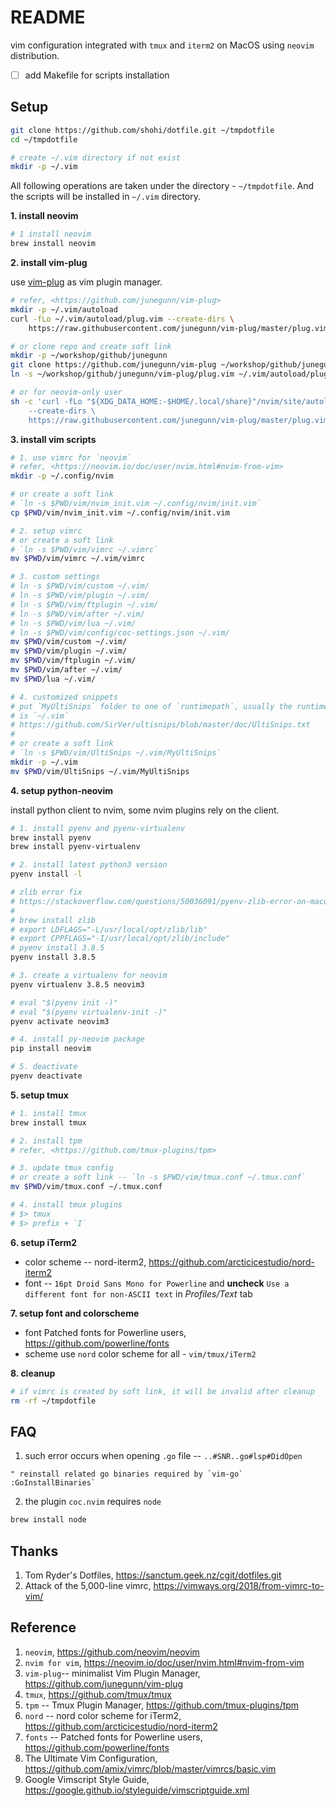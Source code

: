 # README
vim configuration integrated with `tmux` and `iterm2` on MacOS using `neovim`
distribution.

- [ ] add Makefile for scripts installation

## Setup

```bash
git clone https://github.com/shohi/dotfile.git ~/tmpdotfile
cd ~/tmpdotfile

# create ~/.vim directory if not exist
mkdir -p ~/.vim
```

All following operations are taken under the directory - `~/tmpdotfile`. And
the scripts will be installed in `~/.vim` directory.

**1. install neovim**

```bash
# 1 install neovim
brew install neovim
```

**2. install vim-plug**

use [vim-plug](https://github.com/junegunn/vim-plug) as vim plugin manager.

```bash
# refer, <https://github.com/junegunn/vim-plug>
mkdir -p ~/.vim/autoload
curl -fLo ~/.vim/autoload/plug.vim --create-dirs \
    https://raw.githubusercontent.com/junegunn/vim-plug/master/plug.vim

# or clone repo and create soft link
mkdir -p ~/workshop/github/junegunn
git clone https://github.com/junegunn/vim-plug ~/workshop/github/junegunn/vim-plug
ln -s ~/workshop/github/junegunn/vim-plug/plug.vim ~/.vim/autoload/plug.vim

# or for neovim-only user
sh -c 'curl -fLo "${XDG_DATA_HOME:-$HOME/.local/share}"/nvim/site/autoload/plug.vim \
    --create-dirs \
    https://raw.githubusercontent.com/junegunn/vim-plug/master/plug.vim'
```

**3. install vim scripts**

```bash
# 1. use vimrc for `neovim`
# refer, <https://neovim.io/doc/user/nvim.html#nvim-from-vim>
mkdir -p ~/.config/nvim

# or create a soft link
# `ln -s $PWD/vim/nvim_init.vim ~/.config/nvim/init.vim`
cp $PWD/vim/nvim_init.vim ~/.config/nvim/init.vim

# 2. setup vimrc
# or create a soft link
# `ln -s $PWD/vim/vimrc ~/.vimrc`
mv $PWD/vim/vimrc ~/.vim/vimrc

# 3. custom settings
# ln -s $PWD/vim/custom ~/.vim/
# ln -s $PWD/vim/plugin ~/.vim/
# ln -s $PWD/vim/ftplugin ~/.vim/
# ln -s $PWD/vim/after ~/.vim/
# ln -s $PWD/vim/lua ~/.vim/
# ln -s $PWD/vim/config/coc-settings.json ~/.vim/
mv $PWD/vim/custom ~/.vim/
mv $PWD/vim/plugin ~/.vim/
mv $PWD/vim/ftplugin ~/.vim/
mv $PWD/vim/after ~/.vim/
mv $PWD/lua ~/.vim/

# 4. customized snippets
# put `MyUltiSnips` folder to one of `runtimepath`, usually the runtimepath
# is `~/.vim`
# https://github.com/SirVer/ultisnips/blob/master/doc/UltiSnips.txt
#
# or create a soft link
# `ln -s $PWD/vim/UltiSnips ~/.vim/MyUltiSnips`
mkdir -p ~/.vim
mv $PWD/vim/UltiSnips ~/.vim/MyUltiSnips


```

**4. setup python-neovim**

install python client to nvim, some nvim plugins rely on the client.

```bash
# 1. install pyenv and pyenv-virtualenv
brew install pyenv
brew install pyenv-virtualenv

# 2. install latest python3 version
pyenv install -l

# zlib error fix
# https://stackoverflow.com/questions/50036091/pyenv-zlib-error-on-macos
#
# brew install zlib
# export LDFLAGS="-L/usr/local/opt/zlib/lib"
# export CPPFLAGS="-I/usr/local/opt/zlib/include"
# pyenv install 3.8.5
pyenv install 3.8.5

# 3. create a virtualenv for neovim
pyenv virtualenv 3.8.5 neovim3

# eval "$(pyenv init -)"
# eval "$(pyenv virtualenv-init -)"
pyenv activate neovim3

# 4. install py-neovim package
pip install neovim

# 5. deactivate
pyenv deactivate
```

**5. setup tmux**

```bash
# 1. install tmux
brew install tmux

# 2. install tpm
# refer, <https://github.com/tmux-plugins/tpm>

# 3. update tmux config
# or create a soft link -- `ln -s $PWD/vim/tmux.conf ~/.tmux.conf`
mv $PWD/vim/tmux.conf ~/.tmux.conf

# 4. install tmux plugins
# $> tmux
# $> prefix + `I`
```

**6. setup iTerm2**
- color scheme -- nord-iterm2, <https://github.com/arcticicestudio/nord-iterm2>
- font -- `16pt Droid Sans Mono for Powerline` and **uncheck** `Use a different font for non-ASCII text` in *Profiles/Text* tab


**7. setup font and colorscheme**
- font
Patched fonts for Powerline users, https://github.com/powerline/fonts
- scheme
use `nord` color scheme for all - `vim/tmux/iTerm2`


**8. cleanup**

```bash
# if vimrc is created by soft link, it will be invalid after cleanup
rm -rf ~/tmpdotfile
```

## FAQ
1. such error occurs when opening `.go` file -- `..#SNR..go#lsp#DidOpen`

```vim
" reinstall related go binaries required by `vim-go`
:GoInstallBinaries`
```

2. the plugin `coc.nvim` requires `node`
```bash
brew install node
```

## Thanks
1. Tom Ryder's Dotfiles, https://sanctum.geek.nz/cgit/dotfiles.git
2. Attack of the 5,000-line vimrc, https://vimways.org/2018/from-vimrc-to-vim/

## Reference

1. `neovim`, <https://github.com/neovim/neovim>
2. `nvim for vim`, <https://neovim.io/doc/user/nvim.html#nvim-from-vim>
3. `vim-plug`-- minimalist Vim Plugin Manager, <https://github.com/junegunn/vim-plug>
4. `tmux`, <https://github.com/tmux/tmux>
5. `tpm` -- Tmux Plugin Manager, <https://github.com/tmux-plugins/tpm>
6. `nord` -- nord color scheme for iTerm2, <https://github.com/arcticicestudio/nord-iterm2>
7. `fonts` -- Patched fonts for Powerline users, <https://github.com/powerline/fonts>
8. The Ultimate Vim Configuration, <https://github.com/amix/vimrc/blob/master/vimrcs/basic.vim>
9. Google Vimscript Style Guide, <https://google.github.io/styleguide/vimscriptguide.xml>
